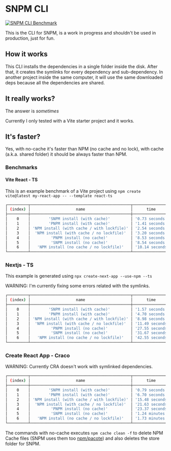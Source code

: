 # SNPM CLI
[![SNPM CLI Benchmark](https://github.com/nachoaldamav/snpm/actions/workflows/tests.yml/badge.svg)](https://github.com/nachoaldamav/snpm/actions/workflows/tests.yml)

This is the CLI for SNPM, is a work in progress and shouldn't be used in production, just for fun.

## How it works

This CLI installs the dependencies in a single folder inside the disk. After that, it creates the symlinks for every dependency and sub-dependency.
In another project inside the same computer, it will use the same downloaded deps because all the dependencies are shared.

## It really works?
The answer is *sometimes*

Currently I only tested with a Vite starter project and it works.

## It's faster?
Yes, with no-cache it's faster than NPM (no cache and no lock), with cache (a.k.a. shared folder) it should be always faster than NPM.

### Benchmarks

#### Vite React - TS
This is an example benchmark of a Vite project using `npm create vite@latest my-react-app -- --template react-ts`

```bash
┌─────────┬────────────────────────────────────────────┬─────────────────┐
│ (index) │                    name                    │      time       │
├─────────┼────────────────────────────────────────────┼─────────────────┤
│    0    │        'SNPM install (with cache)'         │ '0.73 seconds'  │
│    1    │        'PNPM install (with cache)'         │ '1.41 seconds'  │
│    2    │ 'NPM install (with cache / with lockfile)' │ '2.54 seconds'  │
│    3    │  'NPM install (with cache / no lockfile)'  │ '3.20 seconds'  │
│    4    │         'PNPM install (no cache)'          │ '8.53 seconds'  │
│    5    │         'SNPM install (no cache)'          │ '8.54 seconds'  │
│    6    │   'NPM install (no cache / no lockfile)'   │ '10.14 seconds' │
└─────────┴────────────────────────────────────────────┴─────────────────┘
```

### Nextjs - TS
This example is generated using `npx create-next-app --use-npm --ts`

WARNING: I'm currently fixing some errors related with the symlinks.

```bash
┌─────────┬────────────────────────────────────────────┬─────────────────┐
│ (index) │                    name                    │      time       │
├─────────┼────────────────────────────────────────────┼─────────────────┤
│    0    │        'SNPM install (with cache)'         │ '1.57 seconds'  │
│    1    │        'PNPM install (with cache)'         │ '4.70 seconds'  │
│    2    │ 'NPM install (with cache / with lockfile)' │ '8.98 seconds'  │
│    3    │  'NPM install (with cache / no lockfile)'  │ '11.49 seconds' │
│    4    │         'PNPM install (no cache)'          │ '27.55 seconds' │
│    5    │         'SNPM install (no cache)'          │ '31.67 seconds' │
│    6    │   'NPM install (no cache / no lockfile)'   │ '42.55 seconds' │
└─────────┴────────────────────────────────────────────┴─────────────────┘
```

### Create React App - Craco

WARNING: Currently CRA doesn't work with symlinked dependencies.

```bash
┌─────────┬────────────────────────────────────────────┬─────────────────┐
│ (index) │                    name                    │      time       │
├─────────┼────────────────────────────────────────────┼─────────────────┤
│    0    │        'SNPM install (with cache)'         │ '0.79 seconds'  │
│    1    │        'PNPM install (with cache)'         │ '6.70 seconds'  │
│    2    │ 'NPM install (with cache / with lockfile)' │ '15.48 seconds' │
│    3    │  'NPM install (with cache / no lockfile)'  │ '21.63 seconds' │
│    4    │         'PNPM install (no cache)'          │ '23.37 seconds' │
│    5    │         'SNPM install (no cache)'          │ '1.24 minutes'  │
│    6    │   'NPM install (no cache / no lockfile)'   │ '1.73 minutes'  │
└─────────┴────────────────────────────────────────────┴─────────────────┘
```

The commands with no-cache executes `npm cache clean -f` to delete NPM Cache files (SNPM uses them too [npm/pacote](https://github.com/npm/pacote)) and also deletes the store folder for SNPM.
